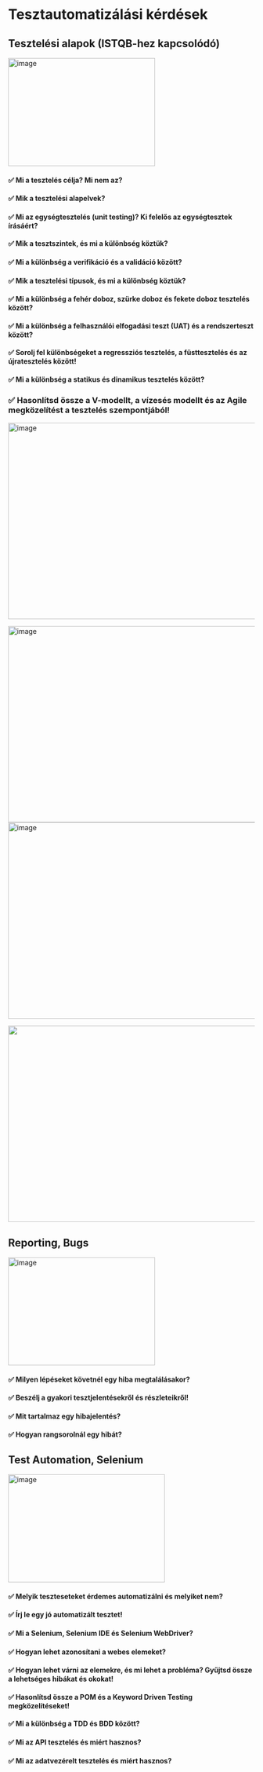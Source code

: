 # Tesztautomatizálási kérdések 

## Tesztelési alapok (ISTQB-hez kapcsolódó)
<img src="https://www.mindsmapped.com/wp-content/uploads/2016/06/ISTQB.jpg" alt="image" width="300" height="220">

#### ✅ Mi a tesztelés célja? Mi nem az?

#### ✅ Mik a tesztelési alapelvek?

#### ✅ Mi az egységtesztelés (unit testing)? Ki felelős az egységtesztek írásáért?

#### ✅ Mik a tesztszintek, és mi a különbség köztük?

#### ✅ Mi a különbség a verifikáció és a validáció között?

#### ✅ Mik a tesztelési típusok, és mi a különbség köztük?

#### ✅ Mi a különbség a fehér doboz, szürke doboz és fekete doboz tesztelés között?

#### ✅ Mi a különbség a felhasználói elfogadási teszt (UAT) és a rendszerteszt között?

#### ✅ Sorolj fel különbségeket a regressziós tesztelés, a füsttesztelés és az újratesztelés között!

#### ✅ Mi a különbség a statikus és dinamikus tesztelés között?

### ✅ Hasonlítsd össze a V-modellt, a vízesés modellt és az Agile megközelítést a tesztelés szempontjából!


<img src="https://t4.ftcdn.net/jpg/03/90/15/65/360_F_390156585_8w1lsOyICIAOvDCU8tExXW2QwLCOFwXD.jpg" alt="image" width="550" height="400">


<img src="https://i.imgur.com/S38EBJw.png" alt="image" width="550" height="400">   <img src="https://segedletek.level14.hu/assets/img/modszertan-vizeses.svg" alt="image" width="550" height="400">


<img src="https://promanconsulting.hu/wp-content/uploads/2022/03/agilis-modszertanok-optimized.jpg" width="550" height="400">





## Reporting, Bugs
<img src="https://moolya.com/blog/wp-content/uploads/2023/05/Bug-Report.png" alt="image" width="300" height="220">

#### ✅ Milyen lépéseket követnél egy hiba megtalálásakor?

#### ✅ Beszélj a gyakori tesztjelentésekről és részleteikről!

#### ✅ Mit tartalmaz egy hibajelentés?

#### ✅ Hogyan rangsorolnál egy hibát?


## Test Automation, Selenium
<img src="https://media.licdn.com/dms/image/C4D12AQE3GOyVsZazOw/article-cover_image-shrink_600_2000/0/1583830696602?e=2147483647&v=beta&t=bYHbKyhMoWsMgtEug6eSf3m0db5ZtGEl437TeS1qkfI" alt="image" width="320" height="220">

#### ✅ Melyik teszteseteket érdemes automatizálni és melyiket nem?

#### ✅ Írj le egy jó automatizált tesztet!

#### ✅ Mi a Selenium, Selenium IDE és Selenium WebDriver?

#### ✅ Hogyan lehet azonosítani a webes elemeket?

#### ✅ Hogyan lehet várni az elemekre, és mi lehet a probléma? Gyűjtsd össze a lehetséges hibákat és okokat!

#### ✅ Hasonlítsd össze a POM és a Keyword Driven Testing megközelítéseket!

#### ✅ Mi a különbség a TDD és BDD között?

#### ✅ Mi az API tesztelés és miért hasznos?

#### ✅ Mi az adatvezérelt tesztelés és miért hasznos?